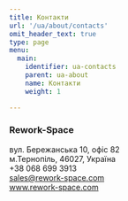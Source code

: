 ```yaml
---
title: Контакти
url: '/ua/about/contacts'
omit_header_text: true
type: page
menu:
  main:
    identifier: ua-contacts
    parent: ua-about
    name: Контакти
    weight: 1

---
```


### Rework-Space

вул. Бережанська 10, офіс 82  
м.Тернопіль, 46027, Україна  
+38 068 699 3913  
sales@rework-space.com  
www.rework-space.com  
